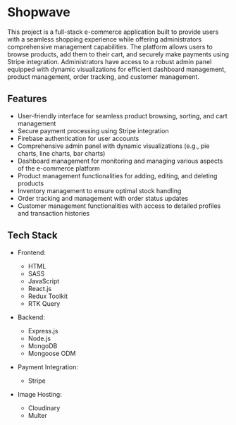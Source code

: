 # Shopwave

This project is a full-stack e-commerce application built to provide users with a seamless shopping experience while offering administrators comprehensive management capabilities. The platform allows users to browse products, add them to their cart, and securely make payments using Stripe integration. Administrators have access to a robust admin panel equipped with dynamic visualizations for efficient dashboard management, product management, order tracking, and customer management.

## Features

- User-friendly interface for seamless product browsing, sorting, and cart management
- Secure payment processing using Stripe integration
- Firebase authentication for user accounts
- Comprehensive admin panel with dynamic visualizations (e.g., pie charts, line charts, bar charts)
- Dashboard management for monitoring and managing various aspects of the e-commerce platform
- Product management functionalities for adding, editing, and deleting products
- Inventory management to ensure optimal stock handling
- Order tracking and management with order status updates
- Customer management functionalities with access to detailed profiles and transaction histories

## Tech Stack

- Frontend:
  - HTML
  - SASS
  - JavaScript
  - React.js
  - Redux Toolkit
  - RTK Query

- Backend:
  - Express.js
  - Node.js
  - MongoDB
  - Mongoose ODM

- Payment Integration:
  - Stripe

- Image Hosting:
  - Cloudinary
  - Multer

